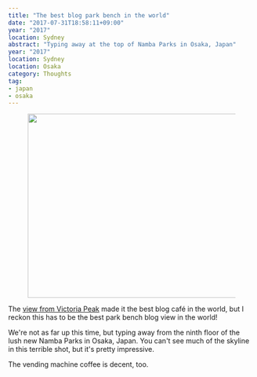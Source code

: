 ```yaml
---
title: "The best blog park bench in the world"
date: "2017-07-31T18:58:11+09:00"
year: "2017"
location: Sydney
abstract: "Typing away at the top of Namba Parks in Osaka, Japan"
year: "2017"
location: Sydney
location: Osaka
category: Thoughts
tag:
- japan
- osaka
---
```

<figure><p><img src="https://rubenerd.com/files/2017/photo.namba-parks@1x.jpg" alt="" style="width:500px; height:375px" srcset="https://rubenerd.com/files/2017/photo.namba-parks@1x.jpg 1x, https://rubenerd.com/files/2017/photo.namba-parks@2x.jpg 2x" /></p></figure>

The [view from Victoria Peak] made it the best blog café in the world, but I reckon this has to be the best park bench blog view in the world!

We're not as far up this time, but typing away from the ninth floor of the lush new Namba Parks in Osaka, Japan. You can't see much of the skyline in this terrible shot, but it's pretty impressive.

The vending machine coffee is decent, too.

[view from Victoria Peak]: https://rubenerd.com/the-best-blog-cafe-in-the-world/

